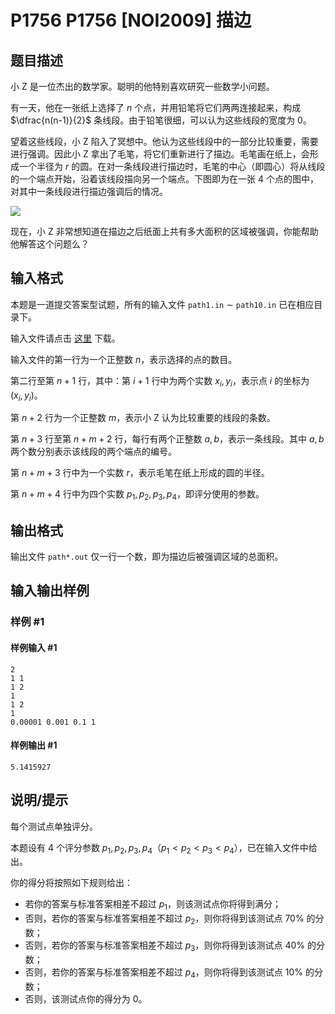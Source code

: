 # P1756 P1756 [NOI2009] 描边

## 题目描述

小 Z 是一位杰出的数学家。聪明的他特别喜欢研究一些数学小问题。

有一天，他在一张纸上选择了 $n$ 个点，并用铅笔将它们两两连接起来，构成 $\dfrac{n(n-1)}{2}$ 条线段。由于铅笔很细，可以认为这些线段的宽度为 $0$。

望着这些线段，小 Z 陷入了冥想中。他认为这些线段中的一部分比较重要，需要进行强调。因此小 Z 拿出了毛笔，将它们重新进行了描边。毛笔画在纸上，会形成一个半径为 $r$ 的圆。在对一条线段进行描边时，毛笔的中心（即圆心）将从线段的一个端点开始，沿着该线段描向另一个端点。下图即为在一张 $4$ 个点的图中，对其中一条线段进行描边强调后的情况。

![](https://cdn.luogu.com.cn/upload/image_hosting/h92i5d69.png)

现在，小 Z 非常想知道在描边之后纸面上共有多大面积的区域被强调，你能帮助他解答这个问题么？

## 输入格式

本题是一道提交答案型试题，所有的输入文件 `path1.in` $\sim$ `path10.in` 已在相应目录下。

输入文件请点击 [这里](http://pan.baidu.com/s/1gfeLZqz) 下载。

输入文件的第一行为一个正整数 $n$，表示选择的点的数目。

第二行至第 $n+1$ 行，其中：第 $i+1$ 行中为两个实数 $x_i,y_i$，表示点 $i$ 的坐标为 $(x_i,y_i)$。

第 $n+2$ 行为一个正整数 $m$，表示小 Z 认为比较重要的线段的条数。

第 $n+3$ 行至第 $n+m+2$ 行，每行有两个正整数 $a,b$，表示一条线段。其中 $a,b$ 两个数分别表示该线段的两个端点的编号。

第 $n+m+3$ 行中为一个实数 $r$，表示毛笔在纸上形成的圆的半径。

第 $n+m+4$ 行中为四个实数 $p_1,p_2,p_3,p_4$，即评分使用的参数。

## 输出格式

输出文件 `path*.out` 仅一行一个数，即为描边后被强调区域的总面积。

## 输入输出样例

### 样例 #1

#### 样例输入 #1

```
2
1 1
1 2
1
1 2
1
0.00001 0.001 0.1 1
```

#### 样例输出 #1

```
5.1415927
```

## 说明/提示

每个测试点单独评分。

本题设有 $4$ 个评分参数 $p_1,p_2,p_3,p_4$（$p_1 \lt p_2 \lt p_3 \lt p_4$），已在输入文件中给出。

你的得分将按照如下规则给出：

- 若你的答案与标准答案相差不超过 $p_1$，则该测试点你将得到满分；
- 否则，若你的答案与标准答案相差不超过 $p_2$，则你将得到该测试点 $70\%$ 的分数；
- 否则，若你的答案与标准答案相差不超过 $p_3$，则你将得到该测试点 $40\%$ 的分数；
- 否则，若你的答案与标准答案相差不超过 $p_4$，则你将得到该测试点 $10\%$ 的分数；
- 否则，该测试点你的得分为 $0$。
